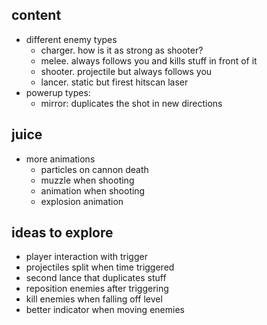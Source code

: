 ## content
- different enemy types
  - charger. how is it as strong as shooter?
  - melee. always follows you and kills stuff in front of it
  - shooter. projectile but always follows you
  - lancer. static but firest hitscan laser
- powerup types:
  - mirror: duplicates the shot in new directions

## juice
- more animations
  - particles on cannon death
  - muzzle when shooting
  - animation when shooting
  - explosion animation

## ideas to explore
- player interaction with trigger
- projectiles split when time triggered
- second lance that duplicates stuff
- reposition enemies after triggering
- kill enemies when falling off level
- better indicator when moving enemies